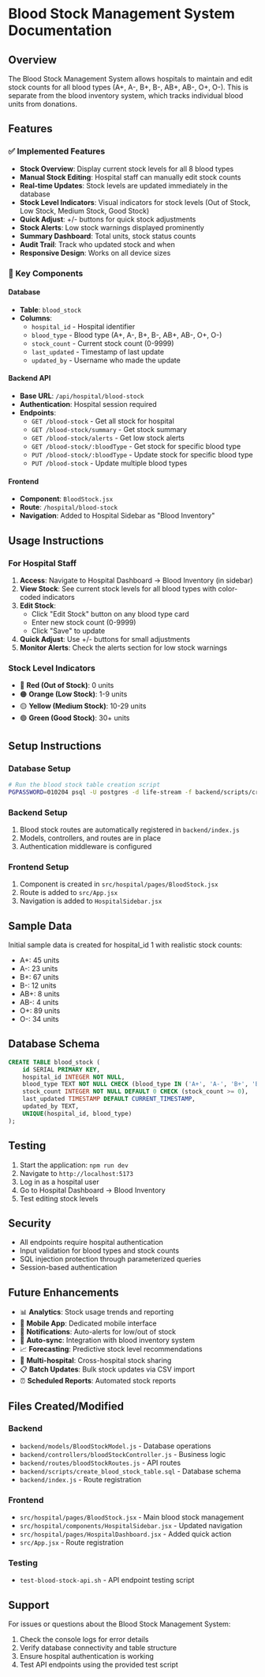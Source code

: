 # Blood Stock Management System Documentation

## Overview
The Blood Stock Management System allows hospitals to maintain and edit stock counts for all blood types (A+, A-, B+, B-, AB+, AB-, O+, O-). This is separate from the blood inventory system, which tracks individual blood units from donations.

## Features

### ✅ Implemented Features
- **Stock Overview**: Display current stock levels for all 8 blood types
- **Manual Stock Editing**: Hospital staff can manually edit stock counts
- **Real-time Updates**: Stock levels are updated immediately in the database
- **Stock Level Indicators**: Visual indicators for stock levels (Out of Stock, Low Stock, Medium Stock, Good Stock)
- **Quick Adjust**: +/- buttons for quick stock adjustments
- **Stock Alerts**: Low stock warnings displayed prominently
- **Summary Dashboard**: Total units, stock status counts
- **Audit Trail**: Track who updated stock and when
- **Responsive Design**: Works on all device sizes

### 🎯 Key Components

#### Database
- **Table**: `blood_stock`
- **Columns**: 
  - `hospital_id` - Hospital identifier
  - `blood_type` - Blood type (A+, A-, B+, B-, AB+, AB-, O+, O-)
  - `stock_count` - Current stock count (0-9999)
  - `last_updated` - Timestamp of last update
  - `updated_by` - Username who made the update

#### Backend API
- **Base URL**: `/api/hospital/blood-stock`
- **Authentication**: Hospital session required
- **Endpoints**:
  - `GET /blood-stock` - Get all stock for hospital
  - `GET /blood-stock/summary` - Get stock summary
  - `GET /blood-stock/alerts` - Get low stock alerts
  - `GET /blood-stock/:bloodType` - Get stock for specific blood type
  - `PUT /blood-stock/:bloodType` - Update stock for specific blood type
  - `PUT /blood-stock` - Update multiple blood types

#### Frontend
- **Component**: `BloodStock.jsx`
- **Route**: `/hospital/blood-stock`
- **Navigation**: Added to Hospital Sidebar as "Blood Inventory"

## Usage Instructions

### For Hospital Staff

1. **Access**: Navigate to Hospital Dashboard → Blood Inventory (in sidebar)
2. **View Stock**: See current stock levels for all blood types with color-coded indicators
3. **Edit Stock**: 
   - Click "Edit Stock" button on any blood type card
   - Enter new stock count (0-9999)
   - Click "Save" to update
4. **Quick Adjust**: Use +/- buttons for small adjustments
5. **Monitor Alerts**: Check the alerts section for low stock warnings

### Stock Level Indicators
- 🔴 **Red (Out of Stock)**: 0 units
- 🟠 **Orange (Low Stock)**: 1-9 units
- 🟡 **Yellow (Medium Stock)**: 10-29 units
- 🟢 **Green (Good Stock)**: 30+ units

## Setup Instructions

### Database Setup
```bash
# Run the blood stock table creation script
PGPASSWORD=010204 psql -U postgres -d life-stream -f backend/scripts/create_blood_stock_table.sql
```

### Backend Setup
1. Blood stock routes are automatically registered in `backend/index.js`
2. Models, controllers, and routes are in place
3. Authentication middleware is configured

### Frontend Setup
1. Component is created in `src/hospital/pages/BloodStock.jsx`
2. Route is added to `src/App.jsx`
3. Navigation is added to `HospitalSidebar.jsx`

## Sample Data
Initial sample data is created for hospital_id 1 with realistic stock counts:
- A+: 45 units
- A-: 23 units  
- B+: 67 units
- B-: 12 units
- AB+: 8 units
- AB-: 4 units
- O+: 89 units
- O-: 34 units

## Database Schema
```sql
CREATE TABLE blood_stock (
    id SERIAL PRIMARY KEY,
    hospital_id INTEGER NOT NULL,
    blood_type TEXT NOT NULL CHECK (blood_type IN ('A+', 'A-', 'B+', 'B-', 'AB+', 'AB-', 'O+', 'O-')),
    stock_count INTEGER NOT NULL DEFAULT 0 CHECK (stock_count >= 0),
    last_updated TIMESTAMP DEFAULT CURRENT_TIMESTAMP,
    updated_by TEXT,
    UNIQUE(hospital_id, blood_type)
);
```

## Testing
1. Start the application: `npm run dev`
2. Navigate to `http://localhost:5173`
3. Log in as a hospital user
4. Go to Hospital Dashboard → Blood Inventory
5. Test editing stock levels

## Security
- All endpoints require hospital authentication
- Input validation for blood types and stock counts
- SQL injection protection through parameterized queries
- Session-based authentication

## Future Enhancements
- 📊 **Analytics**: Stock usage trends and reporting
- 📱 **Mobile App**: Dedicated mobile interface
- 🔔 **Notifications**: Auto-alerts for low/out of stock
- 🔄 **Auto-sync**: Integration with blood inventory system
- 📈 **Forecasting**: Predictive stock level recommendations
- 🏥 **Multi-hospital**: Cross-hospital stock sharing
- 📋 **Batch Updates**: Bulk stock updates via CSV import
- ⏰ **Scheduled Reports**: Automated stock reports

## Files Created/Modified

### Backend
- `backend/models/BloodStockModel.js` - Database operations
- `backend/controllers/bloodStockController.js` - Business logic
- `backend/routes/bloodStockRoutes.js` - API routes
- `backend/scripts/create_blood_stock_table.sql` - Database schema
- `backend/index.js` - Route registration

### Frontend
- `src/hospital/pages/BloodStock.jsx` - Main blood stock management
- `src/hospital/components/HospitalSidebar.jsx` - Updated navigation
- `src/hospital/pages/HospitalDashboard.jsx` - Added quick action
- `src/App.jsx` - Route registration

### Testing
- `test-blood-stock-api.sh` - API endpoint testing script

## Support
For issues or questions about the Blood Stock Management System:
1. Check the console logs for error details
2. Verify database connectivity and table structure
3. Ensure hospital authentication is working
4. Test API endpoints using the provided test script